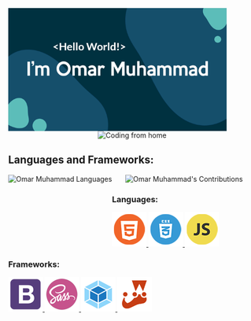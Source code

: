 <div align="center">
  <img align="left" src="./photos/Presentation.png" alt="Coding from home" height="250">
  <img src="https://media.giphy.com/media/qgQUggAC3Pfv687qPC/giphy.gif" alt="Coding from home" height="250">
</div>

## Languages and Frameworks:


<div align="center" width="100%">
  <img align="left" src="https://github-readme-stats.vercel.app/api/top-langs?username=Omar-Muhamad&show_icons=true&theme=dark&locale=en&layout=compact" alt="Omar Muhammad Languages" height="155"/>
  <img src="https://github-readme-streak-stats.herokuapp.com/?user=Omar-Muhamad&theme=dark" alt="Omar Muhammad's Contributions" height="155"/>
</div>

### Languages:
<div>
  <a href="https://www.w3.org/html/" target="_blank" rel="noreferrer">
    <img src="./photos/HTML5.png" alt="HTML5"/>
  </a>
  <a href="https://www.w3schools.com/css/" target="_blank" rel="noreferrer">
    <img src="./photos/CSS3.png" alt="CSS3"/>
  </a>
  <a href="https://developer.mozilla.org/en-US/docs/Web/JavaScript" target="_blank" rel="noreferrer">
    <img src="./photos/JS.png" alt="JavaScript"/>
  </a>
</div>

### Frameworks:
<div>
  <a href="https://getbootstrap.com" target="_blank" rel="noreferrer">
    <img src="./photos/Bootstarb.png" alt="HTML5"/>
  </a>
  <a href="https://sass-lang.com" target="_blank" rel="noreferrer">
    <img src="./photos/SASS.png" alt="CSS3"/>
  </a>
  <a href="https://webpack.js.org" target="_blank" rel="noreferrer">
    <img src="./photos/Webpack.png" alt="JavaScript"/>
  </a>
  <a href="https://jestjs.io/" target="_blank" rel="noreferrer">
    <img src="./photos/Jest.png" alt="JavaScript"/>
  </a>
</div>  
